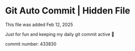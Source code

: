 # Git Auto Commit | Hidden File

This file was added Feb 12, 2025

Just for fun and keeping my daily git commit active 🤪

commit number: 433830
